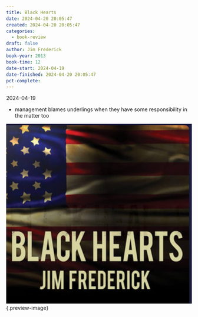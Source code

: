```yaml
---
title: Black Hearts
date: 2024-04-20 20:05:47
created: 2024-04-20 20:05:47
categories:
  - book-review
draft: false
author: Jim Frederick
book-year: 2013
book-time: 12
date-start: 2024-04-19
date-finished: 2024-04-20 20:05:47
pct-complete:
---
```



2024-04-19

- management blames underlings when they have some responsibility in the matter too

![Black Hearts](../img/book-black-hearts.jpeg){.preview-image}